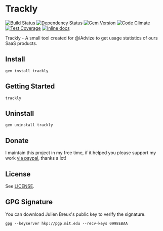 # Trackly

[![Build Status](https://travis-ci.org/trackly/trackly.svg?branch=master)](https://travis-ci.org/trackly/)
[![Dependency Status](https://gemnasium.com/trackly/trackly.svg)](https://gemnasium.com/trackly/trackly)
[![Gem Version](https://badge.fury.io/rb/trackly.svg)](https://badge.fury.io/rb/trackly)
[![Code Climate](https://codeclimate.com/github/trackly/trackly/badges/gpa.svg)](https://codeclimate.com/github/trackly/trackly)
[![Test Coverage](https://codeclimate.com/github/trackly/trackly/badges/coverage.svg)](https://codeclimate.com/github/trackly/trackly/coverage)
[![Inline docs](http://inch-ci.org/github/trackly/trackly.svg?branch=master)](http://inch-ci.org/github/trackly/trackly)

Trackly - A small tool created for @iAdvize to get usage statistics of ours SaaS products.

## Install

    gem install trackly

## Getting Started

    trackly

## Uninstall

    gem uninstall trackly

## Donate

I maintain this project in my free time, if it helped you please support my work [via paypal](https://paypal.me/JulienBreux), thanks a lot!

## License

See [LICENSE](https://github.com/JulienBreux/trackly/blob/master/LICENSE).

## GPG Signature

You can download Julien Breux's public key to verify the signature.

    gpg --keyserver hkp://pgp.mit.edu --recv-keys 0998EBAA
